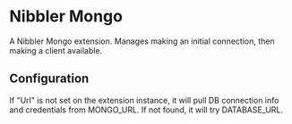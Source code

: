 # Nibbler Mongo

A Nibbler Mongo extension.  Manages making an initial connection, then making a client available.

## Configuration

If "Url" is not set on the extension instance, it will pull DB connection info and credentials from MONGO_URL. 
If not found, it will try DATABASE_URL.

